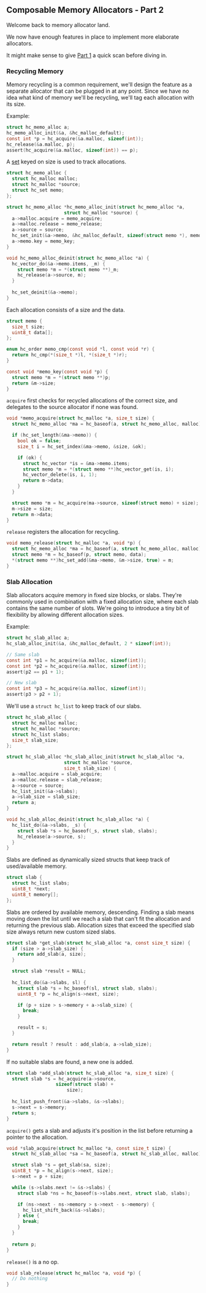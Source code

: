 ## Composable Memory Allocators - Part 2
Welcome back to memory allocator land.

We now have enough features in place to implement more elaborate allocators.

It might make sense to give [Part 1](https://github.com/codr7/hacktical-c/tree/main/malloc1) a quick scan before diving in.

### Recycling Memory
Memory recycling is a common requirement, we'll design the feature as a separate allocator that can be plugged in at any point. Since we have no idea what kind of memory we'll be recycling, we'll tag each allocation with its size.

Example:
```C
struct hc_memo_alloc a;
hc_memo_alloc_init(&a, &hc_malloc_default);
const int *p = hc_acquire(&a.malloc, sizeof(int));
hc_release(&a.malloc, p);
assert(hc_acquire(&a.malloc, sizeof(int)) == p);
```

A [set](https://github.com/codr7/hacktical-c/tree/main/set) keyed on size is used to track allocations.

```C
struct hc_memo_alloc {
  struct hc_malloc malloc;
  struct hc_malloc *source;
  struct hc_set memo;
};

struct hc_memo_alloc *hc_memo_alloc_init(struct hc_memo_alloc *a,
					 struct hc_malloc *source) {
  a->malloc.acquire = memo_acquire;
  a->malloc.release = memo_release;
  a->source = source;
  hc_set_init(&a->memo, &hc_malloc_default, sizeof(struct memo *), memo_cmp);
  a->memo.key = memo_key;
}

void hc_memo_alloc_deinit(struct hc_memo_alloc *a) {
  hc_vector_do(&a->memo.items, _m) {
    struct memo *m = *(struct memo **)_m;
    hc_release(a->source, m);
  }
  
  hc_set_deinit(&a->memo);
}
```

Each allocation consists of a size and the data.

```C
struct memo {
  size_t size;
  uint8_t data[];
};

enum hc_order memo_cmp(const void *l, const void *r) {
  return hc_cmp(*(size_t *)l, *(size_t *)r);
}

const void *memo_key(const void *p) {
  struct memo *m = *(struct memo **)p;
  return &m->size;
}
```

`acquire` first checks for recycled allocations of the correct size, and delegates to the source allocator if none was found.

```C
void *memo_acquire(struct hc_malloc *a, size_t size) {
  struct hc_memo_alloc *ma = hc_baseof(a, struct hc_memo_alloc, malloc);

  if (hc_set_length(&ma->memo)) {
    bool ok = false;
    size_t i = hc_set_index(&ma->memo, &size, &ok);

    if (ok) {
      struct hc_vector *is = &ma->memo.items;
      struct memo *m = *(struct memo **)hc_vector_get(is, i);
      hc_vector_delete(is, i, 1);
      return m->data;
    }
  }

  struct memo *m = hc_acquire(ma->source, sizeof(struct memo) + size);
  m->size = size;
  return m->data;
}
```

`release` registers the allocation for recycling.

```C
void memo_release(struct hc_malloc *a, void *p) {
  struct hc_memo_alloc *ma = hc_baseof(a, struct hc_memo_alloc, malloc);
  struct memo *m = hc_baseof(p, struct memo, data);
  *(struct memo **)hc_set_add(&ma->memo, &m->size, true) = m;
}
```

### Slab Allocation
Slab allocators acquire memory in fixed size blocks, or slabs. They're commonly used in combination with a fixed allocation size, where each slab contains the same number of slots. We're going to introduce a tiny bit of flexibility by allowing different allocation sizes.

Example:
```C
struct hc_slab_alloc a;
hc_slab_alloc_init(&a, &hc_malloc_default, 2 * sizeof(int));

// Same slab
const int *p1 = hc_acquire(&a.malloc, sizeof(int));
const int *p2 = hc_acquire(&a.malloc, sizeof(int));
assert(p2 == p1 + 1);

// New slab
const int *p3 = hc_acquire(&a.malloc, sizeof(int));
assert(p3 > p2 + 1);
```

We'll use a `struct hc_list` to keep track of our slabs.

```C
struct hc_slab_alloc {
  struct hc_malloc malloc;
  struct hc_malloc *source;
  struct hc_list slabs;
  size_t slab_size;
};

struct hc_slab_alloc *hc_slab_alloc_init(struct hc_slab_alloc *a,
					 struct hc_malloc *source,
					 size_t slab_size) {
  a->malloc.acquire = slab_acquire;
  a->malloc.release = slab_release;
  a->source = source;
  hc_list_init(&a->slabs);
  a->slab_size = slab_size;
  return a;
}

void hc_slab_alloc_deinit(struct hc_slab_alloc *a) {
  hc_list_do(&a->slabs, _s) {
    struct slab *s = hc_baseof(_s, struct slab, slabs);
    hc_release(a->source, s);
  }
}
```

Slabs are defined as dynamically sized structs that keep track of used/available memory.

```C
struct slab {
  struct hc_list slabs;
  uint8_t *next;
  uint8_t memory[];
};
```

Slabs are ordered by available memory, descending. Finding a slab means moving down the list until we reach a slab that can't fit the allocation and returning the previous slab. Allocation sizes that exceed the specified slab size always return new custom sized slabs.

```C
struct slab *get_slab(struct hc_slab_alloc *a, const size_t size) {
  if (size > a->slab_size) {
    return add_slab(a, size);
  }

  struct slab *result = NULL;
  
  hc_list_do(&a->slabs, sl) {
    struct slab *s = hc_baseof(sl, struct slab, slabs);
    uint8_t *p = hc_align(s->next, size);

    if (p + size > s->memory + a->slab_size) {
      break;
    }

    result = s;
  }

  return result ? result : add_slab(a, a->slab_size);
}
```

If no suitable slabs are found, a new one is added.

```C
struct slab *add_slab(struct hc_slab_alloc *a, size_t size) {
  struct slab *s = hc_acquire(a->source,
			      sizeof(struct slab) +
		              size);
  
  hc_list_push_front(&a->slabs, &s->slabs);
  s->next = s->memory;
  return s;
}
```

`acquire()` gets a slab and adjusts it's position in the list before returning a pointer to the allocation.

```C
void *slab_acquire(struct hc_malloc *a, const size_t size) {
  struct hc_slab_alloc *sa = hc_baseof(a, struct hc_slab_alloc, malloc);

  struct slab *s = get_slab(sa, size);
  uint8_t *p = hc_align(s->next, size);
  s->next = p + size;

  while (s->slabs.next != &s->slabs) {
    struct slab *ns = hc_baseof(s->slabs.next, struct slab, slabs);

    if (ns->next - ns->memory > s->next - s->memory) {
      hc_list_shift_back(&s->slabs);
    } else {
      break;
    }
  }
  
  return p;
}
```

`release()` is a no op.

```C
void slab_release(struct hc_malloc *a, void *p) {
  // Do nothing
}
```